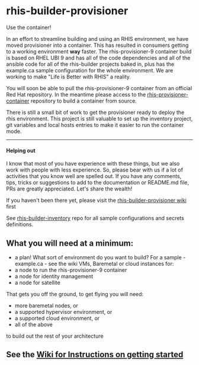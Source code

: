 # rhis-builder-provisioner


Use the container!

In an effort to streamline building and using an RHIS environment, we have moved provisioner into a container. This has resulted in consumers getting to a working environment **way** faster. The rhis-provisioner-9 container build is based on RHEL UBI 9 and has all of the code dependencies and all of the ansible code for all of the rhis-builder projects baked in, plus has the example.ca sample configuration for the whole environment. We are working to make "Life is Better with RHIS" a reality. 

You will soon be able to pull the rhis-provisioner-9 container from an official Red Hat repository. In the meantime please access to the [rhis-provisioner-container](https://github.com/parmstro/rhis-provisioner-container) repository to build a container from source.

There is still a small bit of work to get the provisioner ready to deploy the rhis environment.
This project is still valuable to set up the inventory project, git variables and local hosts entries to make it easier to run the container mode.

***

#### Helping out
I know that most of you have experience with these things, but we also work with people with less experience. So, please bear with us if a lot of activities that you know well are spelled out. If you have any comments, tips, tricks or suggestions to add to the documentation or README.md file, PRs are greatly appreciated. Let's share the wealth!

If you haven't been there yet, please visit the [rhis-builder-provisioner wiki](https://github.com/parmstro/rhis-builder-provisioner/wiki) first

See [rhis-builder-inventory](https://github.com/parmstro/rhis-builder-inventory) repo for all sample configurations and secrets definitions.

## What you will need at a minimum:
- a plan! What sort of environment do you want to build? For a sample - example.ca - see the wiki
VMs, Baremetal or cloud instances for:
- a node to run the rhis-provisioner-9 container
- a node for identity management
- a node for satellite

That gets you off the ground, to get flying you will need:
- more baremetal nodes, or 
- a supported hypervisor environment, or 
- a supported cloud environment, or 
- all of the above

to build out the rest of your architecture

## See the [Wiki for Instructions on getting started](https://github.com/parmstro/rhis-builder-provisioner/wiki)
